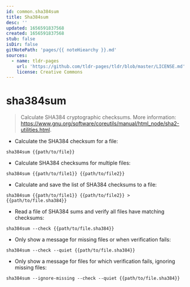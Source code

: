 ```yaml
---
id: common.sha384sum
title: Sha384sum
desc: ''
updated: 1656591837568
created: 1656591837568
stub: false
isDir: false
gitNotePath: 'pages/{{ noteHiearchy }}.md'
sources:
  - name: tldr-pages
    url: 'https://github.com/tldr-pages/tldr/blob/master/LICENSE.md'
    license: Creative Commons
---
```

# sha384sum

> Calculate SHA384 cryptographic checksums.
> More information: <https://www.gnu.org/software/coreutils/manual/html_node/sha2-utilities.html>.

- Calculate the SHA384 checksum for a file:

`sha384sum {{path/to/file}}`

- Calculate SHA384 checksums for multiple files:

`sha384sum {{path/to/file1}} {{path/to/file2}}`

- Calculate and save the list of SHA384 checksums to a file:

`sha384sum {{path/to/file1}} {{path/to/file2}} > {{path/to/file.sha384}}`

- Read a file of SHA384 sums and verify all files have matching checksums:

`sha384sum --check {{path/to/file.sha384}}`

- Only show a message for missing files or when verification fails:

`sha384sum --check --quiet {{path/to/file.sha384}}`

- Only show a message for files for which verification fails, ignoring missing files:

`sha384sum --ignore-missing --check --quiet {{path/to/file.sha384}}`

